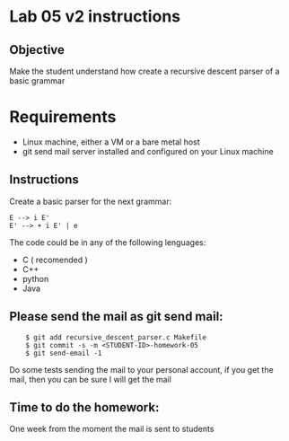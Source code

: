 # Lab 05 v2 instructions

## Objective

Make the student understand how create a recursive descent parser of a basic
grammar

# Requirements

* Linux machine, either a VM or a bare metal host
* git send mail server installed and configured on your Linux machine

## Instructions

Create a basic parser for the next grammar:

```
E --> i E'
E' --> + i E' | e
```

The code could be in any of the following lenguages:

* C ( recomended )
* C++
* python
* Java

## Please send the mail as git send mail:

```
    $ git add recursive_descent_parser.c Makefile
    $ git commit -s -m <STUDENT-ID>-homework-05
    $ git send-email -1

```
Do some tests sending the mail to your personal account, if you get the mail,
then you can be sure I will get the mail


## Time to do the homework:

One week from the moment the mail is sent to students